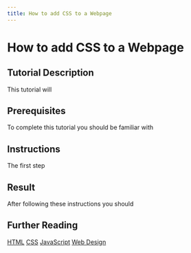 ```yaml
---
title: How to add CSS to a Webpage
---
```


# How to add CSS to a Webpage

## Tutorial Description

This tutorial will

## Prerequisites

To complete this tutorial you should be familiar with

## Instructions

The first step

## Result

After following these instructions you should

## Further Reading

[HTML](../html.md) [CSS](../css.md) [JavaScript](../javascript.md) [Web Design](../web-design.md)
